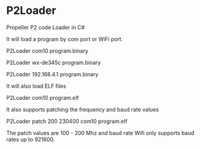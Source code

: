 # P2Loader
 Propeller P2 code Loader in C#

It will load a program by com port or WiFi port.

P2Loader com10 program.binary

P2Loader wx-de345c program.binary

P2Loader 192.168.4.1 program.binary

It will also load ELF files

P2Loader com10 program.elf

It also supports patching the frequency and baud rate values

P2Loader patch 200 230400 com10 program.elf

The patch values are 100 - 200 Mhz and baud rate
Wifi only supports baud rates up to 921600.

